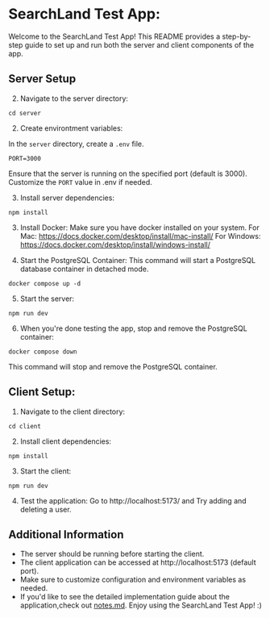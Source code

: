# SearchLand Test App:

Welcome to the SearchLand Test App! This README provides a step-by-step guide to set up and run both the server and client components of the app.

## Server Setup

2. Navigate to the server directory:

```
cd server
```

2. Create environtment variables:

In the `server` directory, create a `.env` file.

```
PORT=3000
```

Ensure that the server is running on the specified port (default is 3000).
Customize the `PORT` value in .env if needed.

3. Install server dependencies:

```
npm install
```

3. Install Docker:
Make sure you have docker installed on your system.
For Mac: https://docs.docker.com/desktop/install/mac-install/
For Windows: https://docs.docker.com/desktop/install/windows-install/

4. Start the PostgreSQL Container:
   This command will start a PostgreSQL database container in detached mode.

```
docker compose up -d
```

5. Start the server:

```
npm run dev
```

6. When you're done testing the app, stop and remove the PostgreSQL container:

```
docker compose down
```

This command will stop and remove the PostgreSQL container.

## Client Setup:

1. Navigate to the client directory:

```
cd client
```

2. Install client dependencies:

```
npm install
```

3. Start the client:

```
npm run dev
```

4. Test the application:
   Go to http://localhost:5173/ and Try adding and deleting a user.

## Additional Information

- The server should be running before starting the client.
- The client application can be accessed at http://localhost:5173 (default port).
- Make sure to customize configuration and environment variables as needed.
- If you'd like to see the detailed implementation guide about the application,check out [notes.md](notes.md).
  Enjoy using the SearchLand Test App! :)
